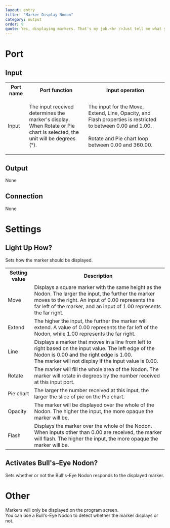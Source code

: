 ```yaml
---
layout: entry
title:  "Marker-Display Nodon"
category: output
order: 9
quote: Yes, displaying markers. That's my job.<br />Just tell me what you want displayed!
---
```

<h1>Port</h1>
<h2>Input</h2>
<table class="wrapped">
  <colgroup>
    <col />
    <col />
    <col />
  </colgroup>
  <tbody>
    <tr>
      <th>Port name</th>
      <th>Port function</th>
      <th>Input operation</th>
    </tr>
    <tr>
      <td label="Port name" rowspan="2"><span>Input</span></td>
      <td label="Port function" rowspan="2">
        <p>The input received determines the marker's display.<br />When Rotate or Pie chart is selected, the unit will be degrees (°).</p>
      </td>
      <td label="Input operation">
        <p>The input for the Move, Extend, Line, Opacity, and Flash properties is restricted to between 0.00 and 1.00.<br><br>Rotate and Pie chart loop between 0.00 and 360.00.</p>
      </td>
    </tr>
  </tbody>
</table>
<h2>Output</h2>
<p>None</p>
<h2>Connection</h2>
<p>None</p>
<h1>Settings</h1>
<h2>Light Up How?</h2>
<p>Sets how the marker should be displayed.</p>
<table class="wrapped">
  <colgroup>
    <col />
    <col />
  </colgroup>
  <tbody>
    <tr>
      <th>Setting value</th>
      <th>Description</th>
    </tr>
    <tr>
      <td label="Setting value"><span>Move</span></td>
      <td label="Description"><span>Displays a square marker with the same height as the Nodon. The larger the input, the further the marker moves to the right. An input of 0.00 represents the far left of the marker, and an input of 1.00 represents the far right.</span></td>
    </tr>
    <tr>
      <td label="Setting value"><span>Extend</span></td>
      <td label="Description"><span>The higher the input, the further the marker will extend. A value of 0.00 represents the far left of the Nodon, while 1.00 represents the far right.</span></td>
    </tr>
    <tr>
      <td label="Setting value"><span>Line</span></td>
      <td label="Description"><span>Displays a marker that moves in a line from left to right based on the input value. The left edge of the Nodon is 0.00 and the right edge is 1.00.<br />The marker will not display if the input value is 0.00.</span></td>
    </tr>
    <tr>
      <td label="Setting value"><span>Rotate</span></td>
      <td label="Description"><span>The marker will fill the whole area of the Nodon. The marker will rotate in degrees by the number received at this input port.</span></td>
    </tr>
    <tr>
      <td label="Setting value"><span>Pie chart</span></td>
      <td label="Description"><span>The larger the number received at this input, the larger the slice of pie on the Pie chart.</span></td>
    </tr>
    <tr>
      <td label="Setting value"><span>Opacity</span></td>
      <td label="Description"><span>The marker will be displayed over the whole of the Nodon. The higher the input, the more opaque the marker will be.</span></td>
    </tr>
    <tr>
      <td label="Setting value"><span>Flash</span></td>
      <td label="Description"><span>Displays the marker over the whole of the Nodon. When inputs other than 0.00 are received, the marker will flash. The higher the input, the more opaque the marker will be.</span></td>
    </tr>
  </tbody>
</table>
<h2>Activates Bull's–Eye Nodon?</h2>
<p>Sets whether or not the Bull's–Eye Nodon responds to the displayed marker.</p>
<h1>Other</h1>
<p>Markers will only be displayed on the program screen.<br />You can use a Bull's-Eye Nodon to detect whether the marker displays or not.</p>